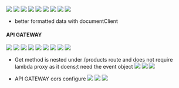 ![](2021-05-05-14-20-03.png)
![](2021-05-05-14-41-49.png)
![](2021-05-05-14-42-34.png)
![](2021-05-05-14-45-37.png)
![](2021-05-05-14-46-56.png)
![](2021-05-05-15-01-54.png)
![](2021-05-05-15-01-55.png)
![](2021-05-05-15-03-36.png)
![](2021-05-05-15-11-43.png)

- better formatted data with documentClient

#### API GATEWAY

![](2021-05-05-15-36-00.png)
![](2021-05-05-15-36-39.png)
![](2021-05-05-15-38-16.png)
![](2021-05-05-15-40-22.png)
![](2021-05-05-15-43-28.png)
![](2021-05-05-15-43-33.png)
![](2021-05-05-15-45-41.png)
![](2021-05-05-16-57-18.png)
![](2021-05-05-17-06-46.png)

- Get method is nested under /products route and does not require lambda proxy as it doens;t need the event object
  ![](2021-05-05-17-07-41.png)
  ![](2021-05-05-17-08-11.png)
  ![](2021-05-05-17-21-32.png)

- API GATEWAY cors configure
  ![](2021-05-05-18-19-39.png)
  ![](2021-05-05-18-34-42.png)
  ![](2021-05-05-18-35-58.png)
